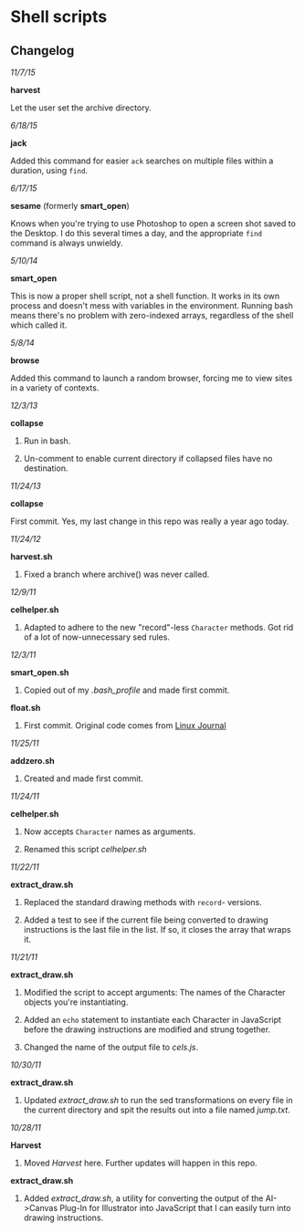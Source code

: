 Shell scripts
=============

Changelog
---------

*11/7/15*

**harvest**

Let the user set the archive directory.



*6/18/15*

**jack**

Added this command for easier `ack` searches on multiple files within a duration, using `find`.



*6/17/15*

**sesame** (formerly **smart_open**)

Knows when you're trying to use Photoshop to open a screen shot saved to the Desktop. I do this several times a day, and the appropriate `find` command is always unwieldy.



*5/10/14*

**smart_open**

This is now a proper shell script, not a shell function. It works in its own process and doesn't mess with variables in the environment. Running bash means there's no problem with zero-indexed arrays, regardless of the shell which called it.



*5/8/14*

**browse**

Added this command to launch a random browser, forcing me to view sites in a variety of contexts.



*12/3/13*

**collapse**

1. Run in bash.

2. Un-comment to enable current directory if collapsed files have no destination.



*11/24/13*

**collapse**

First commit. Yes, my last change in this repo was really a year ago today.



*11/24/12*

**harvest.sh**

1. Fixed a branch where archive() was never called. 



*12/9/11*

**celhelper.sh**

1. Adapted to adhere to the new "record"-less `Character` methods. Got rid of a lot of now-unnecessary sed rules. 



*12/3/11*

**smart_open.sh**

1. Copied out of my *.bash_profile* and made first commit.

**float.sh**

1. First commit. Original code comes from [Linux Journal][1]

[1]: http://www.linuxjournal.com/content/floating-point-math-bash "Floating Point Math in Bash"



*11/25/11*

**addzero.sh**

1. Created and made first commit.



*11/24/11* 

**celhelper.sh**

1. Now accepts `Character` names as arguments.

2. Renamed this script *celhelper.sh*



*11/22/11* 

**extract_draw.sh**

1. Replaced the standard drawing methods with `record`- versions.

2. Added a test to see if the current file being converted to drawing instructions is the last file in the list. If so, it closes the array that wraps it.



*11/21/11* 

**extract_draw.sh**

1. Modified the script to accept arguments: The names of the Character objects you're instantiating.

2. Added an `echo` statement to instantiate each Character in JavaScript before the drawing instructions are modified and strung together.

3. Changed the name of the output file to *cels.js*.



*10/30/11*

**extract_draw.sh**

1. Updated *extract_draw.sh* to run the sed transformations on every file in the current directory and spit the results out into a file named *jump.txt*.



*10/28/11*

**Harvest**

1. Moved *Harvest* here. Further updates will happen in this repo.


**extract_draw.sh**

1. Added *extract_draw.sh*, a utility for converting the output of the AI->Canvas Plug-In for Illustrator into JavaScript that I can easily turn into drawing instructions.
